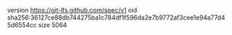 version https://git-lfs.github.com/spec/v1
oid sha256:36127ce88db744275ba1c784df1f596da2e7b9772af3cee1e94a77d45d6554cc
size 5064

